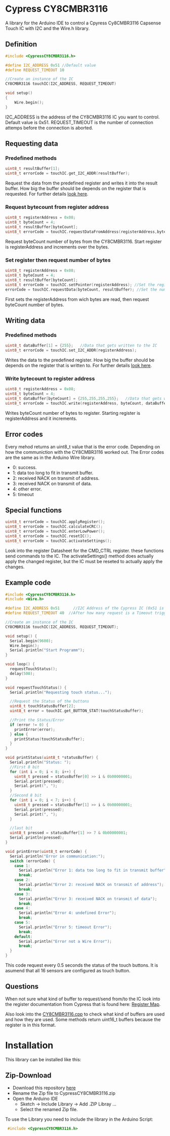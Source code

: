 
#  Cypress CY8CMBR3116

A library for the Arduino IDE to control a Cpyress Cy8CMBR3116 Capsense Touch IC with I2C and the Wire.h library. 



## Definition

```cpp
#include <CypressCY8CMBR3116.h>

#define I2C_ADDRESS 0x51 //Default value    
#define REQUEST_TIMEOUT 10

//Create an instance of the IC
CY8CMBR3116 touchIC(I2C_ADDRESS, REQUEST_TIMEOUT)

void setup()
{
    Wire.begin();
}
```
I2C_ADDRESS is the address of the CY8CMBR3116 IC you want to control. Default value is 0x51. 
REQUEST_TIMEOUT is the number of connection attemps before the connection is aborted. 

## Requesting data
### Predefined methods
```cpp
uint8_t resultBuffer[1];
uint8_t errorCode = touchIC.get_I2C_ADDR(resultBuffer);
```
Request the data from the predefined register and writes it into the result buffer. How big the buffer should be depends on the register that is requested. 
For further details [look here](#Questions).

### Request  bytecount from register address
```cpp
uint8_t registerAddress = 0x08;
uint8_t byteCount = 4;
uint8_t resultBuffer[byteCount];
uint8_t errorCode = touchIC.requestDataFromAddress(registerAddress,byteCount,resultBuffer);
````
Request byteCount number of bytes from the CY8CMBR3116. Start register is registerAddress and increments over the bytes. 

### Set register then request number of bytes
```cpp
uint8_t registerAddress = 0x08;
uint8_t byteCount = 4;
uint8_t resultBuffer[byteCount];
uint8_t errorCode = touchIC.setPointer(registerAddress); //Set the register from where data is read
errorCode = touchIC.requestData(byteCount, resultBuffer); //Set the number of bytes that get's read
````

First sets the registerAddress from wich bytes are read, then request byteCount number of bytes.

## Writing data
### Predefined methods
```cpp
uint8_t dataBuffer[1] = {255};   //Data that gets written to the IC
uint8_t errorCode = touchIC.set_I2C_ADDR(registerAddress);
````
Writes the data to the predefined register. How big the buffer should be depends on the register that is written to. For further details [look here](#Questions).

### Write bytecount to register address
```cpp
uint8_t registerAddress = 0x08;
uint8_t byteCount = 4;
uint8_t dataBuffer[byteCount] = {255,255,255,255};   //Data that gets written to the IC
uint8_t errorCode = touchIC.write(registerAddress, byteCount, dataBuffer);
```
Writes byteCount number of bytes to register. Starting register is registerAddress and it increments. 

## Error codes
Every mehod returns an uint8_t value that is the error code. Depending on how the communiction with the CY8CMBR3116 worked out. The Error codes are the same as in the Arduino Wire library. 
- 0: success.
- 1: data too long to fit in transmit buffer.
- 2: received NACK on transmit of address.
- 3: received NACK on transmit of data.
- 4: other error.
- 5: timeout

## Special functions
```cpp
uint8_t errorCode = touchIC.applyRegister();
uint8_t errorCode = touchIC.calculateCRC();
uint8_t errorCode = touchIC.enterLowPower();
uint8_t errorCode = touchIC.resetIC();
uint8_t errorCode = touchIC.activateSettings();
```
Look into the register Datasheet for the CMD_CTRL register. these functions send commands to the IC. The activateSettings() method does actually apply the changed register, but the IC must be reseted to actually apply the changes.

## Example code
```cpp
#include <CypressCY8CMBR3116.h>
#include <Wire.h>

#define I2C_ADDRESS 0x51      //I2C Address of the Cypress IC (0x51 is default)
#define REQUEST_TIMEOUT 40  //After how many request is a Timeout triggered

//Create an instance of the IC
CY8CMBR3116 touchIC(I2C_ADDRESS, REQUEST_TIMEOUT);

void setup() {
  Serial.begin(9600);
  Wire.begin();
  Serial.println("Start Programm");
}

void loop() {
  requestTouchStatus();
  delay(500);
}

void requestTouchStatus() {
  Serial.println("Requesting touch status...");

  //Request the Status of the buttons
  uint8_t touchStatusBuffer[2];
  uint8_t error = touchIC.get_BUTTON_STAT(touchStatusBuffer);

  //Print the Status/Error
  if (error != 0) {
    printError(error);
  } else {
    printStatus(touchStatusBuffer);
  }
}

void printStatus(uint8_t *statusBuffer) {
  Serial.println("Status: ");
  //First 8 bit
  for (int i = 0; i < 8; i++) {
    uint8_t pressed = statusBuffer[0] >> i & 0b00000001;
    Serial.print(pressed);
    Serial.print(", ");
  }
  //Second 8 bit
  for (int i = 0; i < 7; i++) {
    uint8_t pressed = statusBuffer[1] >> i & 0b00000001;
    Serial.print(pressed);
    Serial.print(", ");
  }

  //last bit
  uint8_t pressed = statusBuffer[1] >> 7 & 0b00000001;
  Serial.println(pressed);
}

void printError(uint8_t errorCode) {
  Serial.println("Error in communication:");
  switch (errorCode) {
    case 1:
      Serial.println("Error 1: data too long to fit in transmit buffer");
      break;
    case 2:
      Serial.println("Error 2: received NACK on transmit of address");
      break;
    case 3:
      Serial.println("Error 3: received NACK on transmit of data");
      break;
    case 4:
      Serial.println("Error 4: undefined Error");
      break;
    case 5:
      Serial.println("Error 5: timeout Error");
      break;
    default:
      Serial.println("Error not a Wire Error");
      break;
  }
}
```
This code request every 0.5 seconds the status of the touch buttons. It is asumend that all 16 sensors are configured as touch button. 

## Questions 
When not sure what kind of buffer to request/send from/to the IC look into the register documentation from Cypress that is found here: [Register Map](https://www.infineon.com/dgdl/Infineon-CY8CMBR3xxx_CapSense_Express_Controllers_Registers_TRM-AdditionalTechnicalInformation-v06_00-EN.pdf?fileId=8ac78c8c7d0d8da4017d0f90b2ad7da7). 

Also look into the [CY8CMBR3116.cpp](https://github.com/sebastianregelmann/CypressCY8CMBR3116/blob/main/src/CypressCY8CMBR3116.cpp) to check what kind of buffers are used and how they are used. Some methods return uint16_t buffers because the register is in this format. 

# Installation
This library can be installed like this: 

## Zip-Download

- Download this repository [here](https://github.com/sebastianregelmann/CypressCY8CMBR3116/archive/refs/heads/main.zip)
- Rename the Zip file to CypressCY8CMBR3116.zip
- Open the Arduino IDE 
    -  Sketch -> Include Library -> Add .ZIP Libray ...
    -  Select the renamed Zip file. 

To use the Library you need to include the library in the Arduino Script: 
```cpp
 #include <CypressCY8CMBR3116.h>
 ```


```
    
